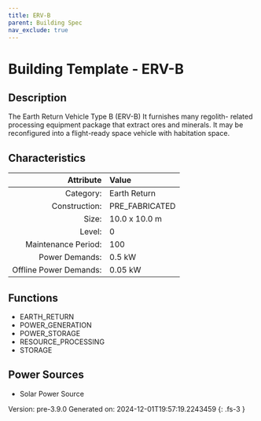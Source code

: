 ```yaml
---
title: ERV-B
parent: Building Spec
nav_exclude: true
---
```

# Building Template - ERV-B

## Description
The Earth Return Vehicle Type B (ERV-B) It furnishes many regolith- related processing equipment package that extract ores and minerals. It may be reconfigured into a flight-ready space vehicle with habitation space.

## Characteristics

| Attribute      | Value |
|--------:|:------|
|Category:|Earth Return|
|Construction:|PRE_FABRICATED|
|Size:|10.0 x 10.0 m|
|Level:|0|
|Maintenance Period:|100|
|Power Demands:|0.5 kW|
|Offline Power Demands:|0.05 kW|

## Functions
      
- EARTH_RETURN
- POWER_GENERATION
- POWER_STORAGE
- RESOURCE_PROCESSING
- STORAGE


## Power Sources
      
- Solar Power Source


Version: pre-3.9.0 Generated on: 2024-12-01T19:57:19.2243459
{: .fs-3 }